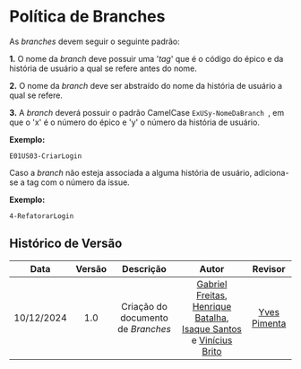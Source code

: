# Política de Branches

As _branches_ devem seguir o seguinte padrão:

**1.** O nome da *branch* deve possuir uma '*tag*' que é o código do épico e da história de usuário a qual se refere antes do nome.

**2.** O nome da *branch* deve ser abstraído do nome da história de usuário a qual se refere.

**3.** A _branch_ deverá possuir o padrão CamelCase ```ExUSy-NomeDaBranch ```, em que o 'x' é o número do épico e 'y' o número da história de usuário.

<b>Exemplo:</b>

```
E01US03-CriarLogin
```

Caso a _branch_ não esteja associada a alguma história de usuário, adiciona-se a tag com o número da issue.

<b>Exemplo:</b>

```
4-RefatorarLogin
```

## Histórico de Versão

| Data       | Versão | Descrição            | Autor             | Revisor
|:----------:|:------:|:--------------------:|:-----------------:| :--: |
| 10/12/2024 | 1.0 | Criação do documento de *Branches*  | [Gabriel Freitas](https://github.com/gabrielfreitass1), [Henrique Batalha](https://github.com/HeBatalha), [Isaque Santos](https://github.com/IsaqueSH) e [Vinícius Brito](https://github.com/vini051) | [Yves Pimenta](https://github.com/yvestxt) |